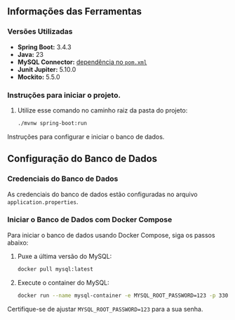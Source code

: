 ## Informações das Ferramentas

### Versões Utilizadas

- **Spring Boot:** 3.4.3
- **Java:** 23
- **MySQL Connector:** [dependência no `pom.xml`](https://mvnrepository.com/artifact/mysql/mysql-connector-java)
- **Junit Jupiter:** 5.10.0
- **Mockito:** 5.5.0


### Instruções para iniciar o projeto.

1. Utilize esse comando no caminho raiz da pasta do projeto:
    ```bash
    ./mvnw spring-boot:run


Instruções para configurar e iniciar o banco de dados.

## Configuração do Banco de Dados

### Credenciais do Banco de Dados

As credenciais do banco de dados estão configuradas no arquivo `application.properties`.

### Iniciar o Banco de Dados com Docker Compose

Para iniciar o banco de dados usando Docker Compose, siga os passos abaixo:

1. Puxe a última versão do MySQL:
    ```bash
    docker pull mysql:latest
    ```
2. Execute o container do MySQL:
    ```bash
    docker run --name mysql-container -e MYSQL_ROOT_PASSWORD=123 -p 3306:3306 -d mysql:latest
    ```

Certifique-se de ajustar `MYSQL_ROOT_PASSWORD=123` para a sua senha.